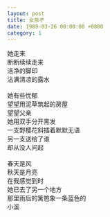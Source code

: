 ```yaml
---
layout: post
title: 女孩子
date: 1989-03-26 00:00:00 +0800
category: 1
---
```


她走来<br>
断断续续走来<br>
洁净的脚印<br>
沾满清凉的露水<br>
<br>
她有些忧郁<br>
望望用泥草筑起的房屋<br>
望望父亲<br>
她用双手分开黑发<br>
一支野樱花斜插着默默无语<br>
另一支送给了谁<br>
却从没人问起<br>
<br>
春天是风<br>
秋天是月亮<br>
在我感觉到时<br>
她已去了另一个地方<br>
那里雨后的篱笆象一条蓝色的<br>
小溪